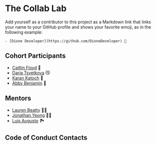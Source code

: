 # The Collab Lab

Add yourself as a contributor to this project as a Markdown link that links your name to your GitHub profile and shows your favorite emoji, as in the following example:

    - [Dione Developer](https://github.com/DioneDeveloper) 💅

## Cohort Participants

- [Caitlin Floyd](https://github.com/cafloyd) :cherry_blossom:
- [Daria Tsvetkova](https://github.com/dariatsvetkova) :smirk_cat:
- [Karan Katoch](https://github.com/kkatoch89) 🦊
- [Abby Benjamin](https://github.com/ablizben) 👻

## Mentors

- [Lauren Beatty](https://github.com/laurenmbeatty) 👩‍🎤
- [Jonathan Yeong](https://github.com/jonathanyeong) 🧗‍♂️
- [Luis Augusto](https://github.com/luisaugusto) 🏞

## Code of Conduct Contacts
